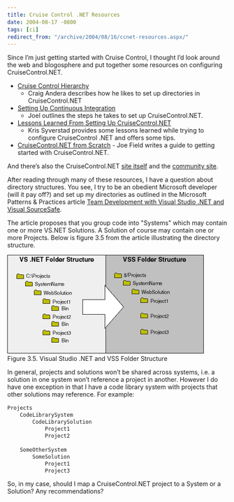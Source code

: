 ```yaml
---
title: Cruise Control .NET Resources
date: 2004-08-17 -0800
tags: [ci]
redirect_from: "/archive/2004/08/16/ccnet-resources.aspx/"
---
```


Since I’m just getting started with Cruise Control, I thought I’d look
around the web and blogosphere and put together some resources on
configuring CruiseControl.NET.

-   [Cruise Control
    Hierarchy](http://pluralsight.com/wiki/default.aspx/Craig.CruiseControlDirectoryHierarchy)
    - Craig Andera describes how he likes to set up directories in
    CruiseControl.NET
-   [Setting Up Continuous
    Integration](http://blogs.geekdojo.net/joel/archive/2004/08/15/2827.aspx)
    - Joel outlines the steps he takes to set up CruiseControl.NET.
-   [Lessons Learned From Setting Up
    CruiseControl.NET](http://weblogs.ilg.com/ksyverstad/articles/155.aspx)
    - Kris Syverstad provides some lessons learned while trying to
    configure CruiseControl .NET and offers some tips.
-   [CruiseControl.NET from
    Scratch](http://joefield.mysite4now.com/blog/articles/146.aspx) -
    Joe Field writes a guide to getting started with CruiseControl.NET.

And there’s also the CruiseControl.NET [site
itself](http://ccnet.thoughtworks.com/) and the [community
site](http://confluence.public.thoughtworks.org/display/CCNETCOMM/Home).

After reading through many of these resources, I have a question about
directory structures. You see, I try to be an obedient Microsoft
developer (will it pay off?) and set up my directories as outlined in
the Microsoft Patterns & Practices article [Team Development with Visual
Studio .NET and Visual
SourceSafe](http://msdn.microsoft.com/library/default.asp?url=/library/en-us/dnbda/html/tdlg_rm.asp).

The article proposes that you group code into "Systems" which may
contain one or more VS.NET Solutions. A Solution of course may contain
one or more Projects. Below is figure 3.5 from the article illustrating
the directory structure.

![Directory Structure](/images/FolderStructure.gif) \
 Figure 3.5. Visual Studio .NET and VSS Folder Structure

In general, projects and solutions won’t be shared across systems, i.e.
a solution in one system won’t reference a project in another. However I
do have one exception in that I have a code library system with projects
that other solutions may reference. For example:

    Projects
        CodeLibrarySystem
            CodeLibrarySolution
                Project1
                Project2

        SomeOtherSystem
            SomeSolution
                Project1
                Project3

So, in my case, should I map a CruiseControl.NET project to a System or
a Solution? Any recommendations?

